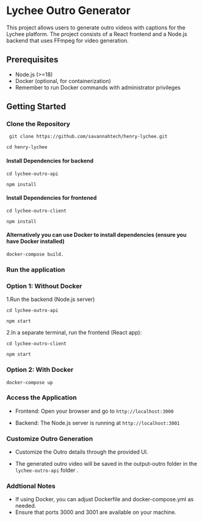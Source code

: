 # Lychee Outro Generator
This project allows users to generate outro videos with captions for the Lychee platform. The project consists of a React frontend and a Node.js backend that uses FFmpeg for video generation.

## Prerequisites
- Node.js (>=18)
- Docker (optional, for containerization)
- Remember to run Docker commands with administrator privileges

## Getting Started
### Clone the Repository
``` git clone https://github.com/savannahtech/henry-lychee.git```

``` cd henry-lychee ```

#### Install Dependencies for  backend
`cd lychee-outro-api`

`npm install`

#### Install Dependencies for  frontened
`cd lychee-outro-client`

`npm install`

#### Alternatively you can use Docker to install dependencies (ensure you have Docker installed)
`docker-compose build.`

### Run the application
### Option 1: Without Docker
1.Run the backend (Node.js server)

```cd lychee-outro-api```

```npm start```

2.In a separate terminal, run the frontend (React app):

```cd lychee-outro-client```

```npm start```

### Option 2: With Docker
```docker-compose up```

### Access the Application
- Frontend: Open your browser and go to `http://localhost:3000` 

- Backend: The Node.js server is running at `http://localhost:3001`
    
### Customize Outro Generation
- Customize the Outro details through the provided UI.

- The generated outro video will be saved in the output-outro folder in the `lychee-outro-api` folder .

### Addtional Notes
- If using Docker, you can adjust Dockerfile and docker-compose.yml as needed.
- Ensure that ports 3000 and 3001 are available on your machine.


